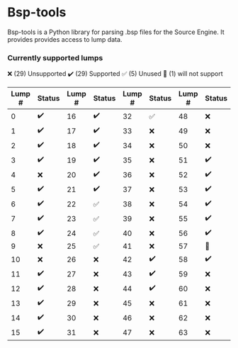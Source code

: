 # Bsp-tools

Bsp-tools is a Python library for parsing .bsp files for the Source Engine. It provides provides access to lump data.

### Currently supported lumps

:x: (29) Unsupported :heavy_check_mark: (29) Supported :white_check_mark: (5) Unused :no_good: (1) will not support

| Lump # | Status | Lump # | Status | Lump # | Status | Lump # | Status |
| --- | --- | --- | --- | --- | --- | --- | --- |
| 0 | :heavy_check_mark:   | 16 | :heavy_check_mark:   | 32 | :white_check_mark:   | 48 | :x:                |
| 1 | :heavy_check_mark:   | 17 | :heavy_check_mark:   | 33 | :x:                  | 49 | :x:                |
| 2 | :heavy_check_mark:   | 18 | :heavy_check_mark:   | 34 | :x:                  | 50 | :x:                |
| 3 | :heavy_check_mark:   | 19 | :heavy_check_mark:   | 35 | :x:                  | 51 | :heavy_check_mark: |
| 4 | :x:                  | 20 | :heavy_check_mark:   | 36 | :x:                  | 52 | :heavy_check_mark: |
| 5 | :heavy_check_mark:   | 21 | :heavy_check_mark:   | 37 | :x:                  | 53 | :heavy_check_mark: |
| 6 | :heavy_check_mark:   | 22 | :white_check_mark:   | 38 | :x:                  | 54 | :heavy_check_mark: |
| 7 | :heavy_check_mark:   | 23 | :white_check_mark:   | 39 | :x:                  | 55 | :heavy_check_mark: |
| 8 | :heavy_check_mark:   | 24 | :white_check_mark:   | 40 | :x:                  | 56 | :heavy_check_mark: |
| 9 | :x:                  | 25 | :white_check_mark:   | 41 | :x:                  | 57 | :no_good:          |
| 10 | :x:                 | 26 | :x:                  | 42 | :heavy_check_mark:   | 58 | :heavy_check_mark: |
| 11 | :heavy_check_mark:  | 27 | :x:                  | 43 | :heavy_check_mark:   | 59 | :x:                |
| 12 | :heavy_check_mark:  | 28 | :x:                  | 44 | :heavy_check_mark:   | 60 | :x:                |
| 13 | :heavy_check_mark:  | 29 | :x:                  | 45 | :x:                  | 61 | :x:                |
| 14 | :heavy_check_mark:  | 30 | :x:                  | 46 | :x:                  | 62 | :x:                |
| 15 | :heavy_check_mark:  | 31 | :x:                  | 47 | :x:                  | 63 | :x:                |
